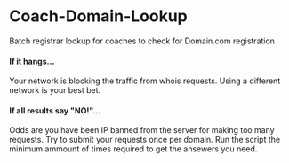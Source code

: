 # Coach-Domain-Lookup
Batch registrar lookup for coaches to check for Domain.com registration

#### If it hangs...
Your network is blocking the traffic from whois requests. Using a different network is your best bet.

#### If all results say "NO!"...
Odds are you have been IP banned from the server for making too many requests. Try to submit your requests once per domain. Run the script the minimum ammount of times required to get the ansewers you need.

